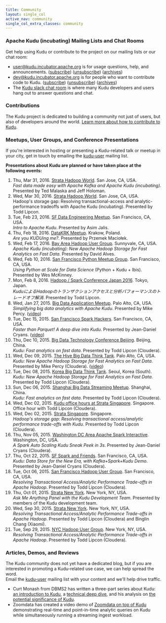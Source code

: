 ```yaml
---
title: Community
layout: single_col
active_nav: community
single_col_extra_classes: community
---
```


### Apache Kudu (incubating) Mailing Lists and Chat Rooms

Get help using Kudu or contribute to the project on our mailing lists or our chat room:

* [user@kudu.incubator.apache.org](http://mail-archives.apache.org/mod_mbox/incubator-kudu-user/)
  is for usage questions, help, and announcements.
  ([subscribe](mailto:user-subscribe@kudu.incubator.apache.org))
  ([unsubscribe](mailto:user-unsubscribe@kudu.incubator.apache.org))
  ([archives](http://mail-archives.apache.org/mod_mbox/incubator-kudu-user/))
* [dev@kudu.incubator.apache.org](http://mail-archives.apache.org/mod_mbox/incubator-kudu-dev/)
  is for people who want to contribute code to Kudu.
  ([subscribe](mailto:dev-subscribe@kudu.incubator.apache.org))
  ([unsubscribe](mailto:dev-unsubscribe@kudu.incubator.apache.org))
  ([archives](http://mail-archives.apache.org/mod_mbox/incubator-kudu-dev/))
* The [Kudu slack chat room](https://getkudu-slack.herokuapp.com/) is where
  many Kudu developers and users hang out to answer questions and chat.

### Contributions

The Kudu project is dedicated to building a community not just of users, but
also of developers around the world. [Learn more about how to contribute to Kudu](contributing.html).

### Meetups, User Groups, and Conference Presentations

If you're interested in hosting or presenting a Kudu-related talk or meetup in
your city, get in touch by emailing the
[kudu-user](https://groups.google.com/forum/#!forum/kudu-user) mailing list.

**Presentations about Kudu are planned or have taken place at the following events:**

[comment]: # (Note: we are using an ordered list here to allow for special styling of it)

1. Thu, Mar 31, 2016. [Strata Hadoop World](http://conferences.oreilly.com/strata/hadoop-big-data-ca/public/schedule/detail/47055). San Jose, CA, USA.<br/>
   _Fast data made easy with Apache Kafka and Apache Kudu (incubating)_. Presented by Ted Malaska and Jeff Holoman.
1. Wed, Mar 30, 2016. [Strata Hadoop World](http://conferences.oreilly.com/strata/hadoop-big-data-ca/public/schedule/detail/46916). San Jose, CA, USA.<br/>
   Hadoop's storage gap: Resolving transactional-access and analytic-performance tradeoffs with Apache Kudu (incubating). Presented by Todd Lipcon.
1. Tue, Feb 23, 2016. [SF Data Engineering Meetup](http://www.meetup.com/SF-Data-Engineering/events/228293610/). San Francisco, CA, USA. <br/>
   _Intro to Apache Kudu_. Presented by Asim Jalis.
1. Thu, Feb 18, 2016. [DataKRK Meetup](http://www.meetup.com/datakrk/events/228548317/). Krakow, Poland. <br/>
   _Are you KUDUing me?_. Presented by Przemek Maciołek.
1. Wed, Feb 17, 2016. [Bay Area Hadoop User Group](http://www.meetup.com/hadoop/events/228573587/). Sunnyvale, CA, USA. <br/>
   _Apache Kudu (incubating): New Apache Hadoop Storage for Fast Analytics on Fast Data_. Presented by David Alves.
1. Wed, Feb 10, 2016. [San Francisco Python Meetup Group](http://www.meetup.com/sfpython/events/228213876/). San Francisco, CA, USA. <br/>
   _Using Python at Scale for Data Science_ (Python + Kudu + Ibis). Presented by Wes McKinney.
1. Mon, Feb 8, 2016. [Hadoop / Spark Conference Japan 2016](http://www.eventbrite.com/e/hadoop-spark-conference-japan-2016-tickets-20809016328). Tokyo, Japan. <br/>
   _KuduによるHadoopのトランザクションアクセスと分析パフォーマンスのトレードオフ解消_. Presented by Todd Lipcon.
1. Wed, Jan 27, 2015. [Big Data Application Meetup](http://www.meetup.com/BigDataApps/events/227191025/). Palo Alto, CA, USA. <br/>
   _Simplifying big data analytics with Apache Kudu_. Presented by Mike Percy. ([video](https://www.youtube.com/watch?v=XzT1vDaAhys))
1. Tue, Dec 15, 2015. [San Francisco Spark Hackers](http://www.meetup.com/San-Francisco-Spark-Hackers/events/226999521/). San Francisco, CA, USA. <br/>
   _Faster than Parquet! A deep dive into Kudu_. Presented by Jean-Daniel Cryans. ([video](https://www.youtube.com/watch?v=apJM46uH3oY))
1. Thu, Dec 10, 2015. [Big Data Technology Conference Beijing](http://bdtc2015.hadooper.cn/). Beijing, China. <br/>
   _Kudu: Fast analytics on fast data_. Presented by Todd Lipcon (Cloudera).
1. Wed, Dec 09, 2015. [The Hive Big Data Think Tank](http://www.meetup.com/SF-Bay-Areas-Big-Data-Think-Tank/events/226497046/). Palo Alto, CA, USA. <br/>
   _Kudu: New Apache Hadoop Storage for Fast Analytics on Fast Data_. Presented by Mike Percy (Cloudera). ([video](https://www.youtube.com/watch?v=ifFg_o5bf6c))
1. Tue, Dec 08, 2015. [Korea Big Data Think Tank](http://www.meetup.com/Korea-Big-Data-Think-Tank/events/226876563/). Seoul, Korea (South). <br/>
   _Kudu: New Apache Hadoop Storage for Fast Analytics on Fast Data_. Presented by Todd Lipcon (Cloudera).
1. Sun, Dec 06, 2015. [Shanghai Big Data Streaming Meetup](http://www.meetup.com/Shanghai-Big-Data-Streaming-Meetup/events/226970213/). Shanghai, China. <br/>
   _Kudu: Fast analytics on fast data_. Presented by Todd Lipcon (Cloudera).
1. Wed, Dec 02, 2015. [Kudu office hours at Strata Singapore](http://conferences.oreilly.com/strata/big-data-conference-sg-2015/public/schedule/detail/47704). Singapore. <br/>
   Office hour with Todd Lipcon (Cloudera).
1. Wed, Dec 02, 2015. [Strata Singapore](http://conferences.oreilly.com/strata/big-data-conference-sg-2015/public/schedule/detail/44040). Singapore. <br/>
   _Hadoop's storage gap: Resolving transactional access/analytic performance trade-offs with Kudu_.
   Presented by Todd Lipcon (Cloudera).
1. Thu, Nov 05, 2015. [Washington DC Area Apache Spark Interactive](http://www.meetup.com/Washington-DC-Area-Spark-Interactive/events/225954890/). Washington, DC, USA. <br/>
   _A Spark Auto Scaling Kudu Sneak Peek in 3s_.
   Presented by Jean-Daniel Cryans (Cloudera).
1. Thu, Oct 22, 2015. [SF Spark and Friends](http://www.meetup.com/SF-Spark-and-Friends/events/226023299/). San Francisco, CA, USA. <br/>
   _Kudu: Data Store for the New Era, with Kafka+Spark+Kudu Demo_.
   Presented by Jean-Daniel Cryans (Cloudera).
1. Tue, Oct 06, 2015. [San Francisco Hadoop User Group](http://www.meetup.com/hadoopsf/events/224616149/). San Francisco, CA, USA. <br/>
   _Resolving Transactional Access/Analytic Performance Trade-offs in Apache Hadoop_.
   Presented by Todd Lipcon (Cloudera).
1. Thu, Oct 01, 2015. [Strata New York](http://strataconf.com/big-data-conference-ny-2015/public/schedule/detail/45391). New York, NY, USA. <br/>
   _Ask Me Anything Panel with the Kudu Development Team_.
   Presented by members of the Kudu development team.
1. Wed, Sep 30, 2015. [Strata New York](http://strataconf.com/big-data-conference-ny-2015/public/schedule/detail/43114). New York, NY, USA. <br/>
   _Resolving Transactional Access/Analytic Performance Trade-offs in Apache Hadoop_.
   Presented by Todd Lipcon (Cloudera) and Binglin Chang (Xiaomi).
1. Tue, Sep 29, 2015. [NYC Hadoop User Group](http://www.meetup.com/Hadoop-NYC/events/224102527/). New York, NY, USA. <br/>
   _Resolving Transactional Access/Analytic Performance Trade-offs in Apache Hadoop_.
   Presented by Todd Lipcon (Cloudera).

### Articles, Demos, and Reviews

The Kudu community does not yet have a dedicated blog, but if you are
interested in promoting a Kudu-related use case, we can help spread the word.
<br/>
Email the [kudu-user](https://groups.google.com/forum/#!forum/kudu-user)
mailing list with your content and we'll help drive traffic.

* Curt Monash from DBMS2 has written a three-part series about Kudu:
  [an introduction to Kudu](http://www.dbms2.com/2015/09/28/introduction-to-cloudera-kudu/),
  a [technical deep dive](http://www.dbms2.com/2015/09/28/cloudera-kudu-deep-dive/),
  and his analysis on
  [the potential significance of Kudu](http://www.dbms2.com/2015/09/28/the-potential-significance-of-cloudera-kudu/).
* Zoomdata has created a video demo of
  [Zoomdata on top of Kudu](https://www.youtube.com/watch?v=ck_kRb6qLKE)
  demonstrating real-time and point-in-time analytic queries on Kudu while
  simultaneously running a streaming ingest workload.

